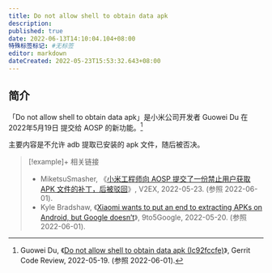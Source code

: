 ```yaml
---
title: Do not allow shell to obtain data apk
description:
published: true
date: 2022-06-13T14:10:04.104+08:00
特殊标签标记: #无标签
editor: markdown
dateCreated: 2022-05-23T15:53:32.643+08:00
---
```


## 简介

「Do not allow shell to obtain data apk」是小米公司开发者 Guowei Du 在 2022年5月19日 提交给 AOSP 的新功能。[^jMtiY]

[^jMtiY]: Guowei Du, 《[Do not allow shell to obtain data apk (Ic92fccfe)](https://archive.ph/jMtiY)》, Gerrit Code Review, 2022-05-19. (参照 2022-06-01).

主要内容是不允许 adb 提取已安装的 apk 文件，随后被否决。

> [!example]+ 相关链接
> + MiketsuSmasher, 《[小米工程师向 AOSP 提交了一份禁止用户获取 APK 文件的补丁，后被驳回](https://web.archive.org/web/20220530053613/https://www.v2ex.com/t/854685)》, V2EX, 2022-05-23. (参照 2022-06-01).
> + Kyle Bradshaw, 《[Xiaomi wants to put an end to extracting APKs on Android, but Google doesn’t](https://web.archive.org/web/20220601075049/https://9to5google.com/2022/05/20/xiaomi-wants-to-put-an-end-to-extracting-apks-on-android-but-google-doesnt/)》, 9to5Google, 2022-05-20. (参照 2022-06-01).
